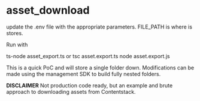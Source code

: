 # asset_download


update the .env file with the appropriate parameters. FILE_PATH is where is stores.

Run with

ts-node asset_export.ts 
or
tsc asset.export.ts 
node asset.export.js

This is a quick PoC and will store a single folder down. Modifications can be made using the management SDK to build fully nested folders.

**DISCLAIMER** Not production code ready, but an example and brute approach to downloading assets from Contentstack.
